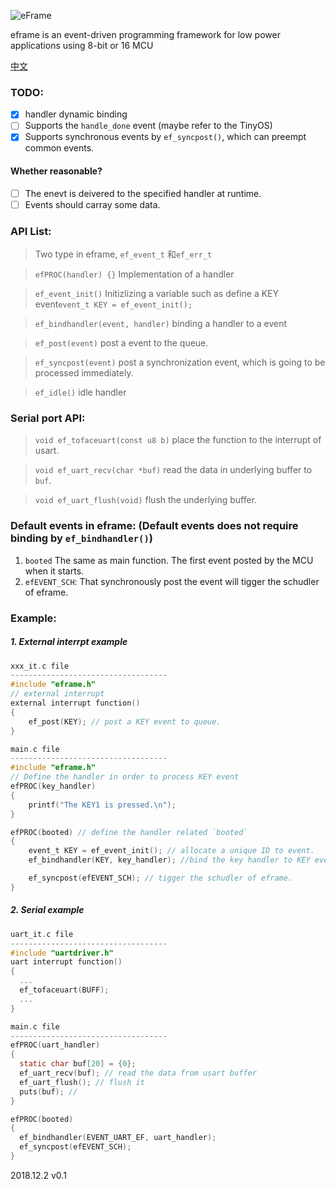 ![eFrame](https://user-images.githubusercontent.com/10429180/49326426-1bc6b000-f58d-11e8-81a1-a65ba931b1a9.jpg)

eframe is an event-driven programming framework for low power applications using 8-bit or 16 MCU

[中文](https://github.com/yulincoder/eframe/blob/master/ZHREADME.md)


### TODO:
 - [X] handler dynamic binding
 - [ ] Supports the `handle_done` event (maybe refer to the TinyOS)
 - [X] Supports synchronous events by `ef_syncpost()`, which can preempt common events. 
#### Whether reasonable?
 - [ ] The enevt is deivered to the specified handler at runtime.
 - [ ] Events should carray some data.

### API List:
> Two type in eframe, `ef_event_t` 和`ef_err_t`

> `efPROC(handler) {}` Implementation of a handler

> `ef_event_init()` Initizlizing a variable such as define a KEY event`event_t KEY = ef_event_init();`

> `ef_bindhandler(event, handler)` binding a handler to a event

> `ef_post(event)` post a event to the queue.

> `ef_syncpost(event)` post a synchronization event, which is going to be processed immediately.

> `ef_idle()` idle handler

### Serial port API:
> `void ef_tofaceuart(const u8 b)` place the function to the interrupt of usart.

> `void ef_uart_recv(char *buf)` read the data in underlying buffer to `buf`.

> `void ef_uart_flush(void)` flush the underlying buffer.


### Default events in eframe: (Default events does not require binding by `ef_bindhandler()`)
1. `booted` The same as main function. The first event posted by the MCU when it starts.
2. `efEVENT_SCH`: That synchronously post the event will tigger the schudler of eframe.  

### Example: 
##### 1. External interrpt example 
```C 
xxx_it.c file
-----------------------------------
#include "eframe.h"
// external interrupt 
external interrupt function()
{
    ef_post(KEY); // post a KEY event to queue.
}

main.c file
-----------------------------------
#include "eframe.h"
// Define the handler in order to process KEY event
efPROC(key_handler)
{
    printf("The KEY1 is pressed.\n");
}

efPROC(booted) // define the handler related `booted` 
{
    event_t KEY = ef_event_init(); // allocate a unique ID to event.
    ef_bindhandler(KEY, key_handler); //bind the key handler to KEY event.

    ef_syncpost(efEVENT_SCH); // tigger the schudler of eframe.
}
```
##### 2. Serial example 
```C
uart_it.c file
-----------------------------------
#include "uartdriver.h"
uart interrupt function()
{
  ...
  ef_tofaceuart(BUFF); 
  ...
}

main.c file
-----------------------------------
efPROC(uart_handler)
{
  static char buf[20] = {0};
  ef_uart_recv(buf); // read the data from usart buffer
  ef_uart_flush(); // flush it
  puts(buf); //
}

efPROC(booted)
{
  ef_bindhandler(EVENT_UART_EF, uart_handler); 
  ef_syncpost(efEVENT_SCH);
}
```

2018.12.2 v0.1
